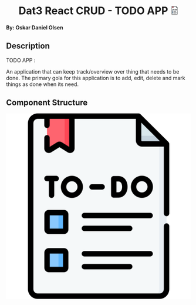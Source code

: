 <div align="center">
    <h1>Dat3 React CRUD - TODO APP <img src="src/img/todo.png" alt="drawing" width="22"/></h1>
</div>

#### By: Oskar Daniel Olsen

## Description

TODO APP :

An application that can keep track/overview over thing that needs to be done.
The primary gola for this application is to add, edit, delete and mark things as done when its need.

## Component Structure

![Component Structure](src/img/todo.png)
